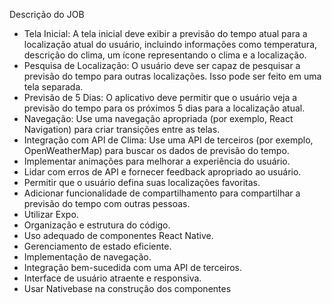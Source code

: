 Descrição do JOB

- Tela Inicial: A tela inicial deve exibir a previsão do tempo atual para a localização atual do usuário, incluindo informações como temperatura, descrição do clima, um ícone representando o clima e a localização.
- Pesquisa de Localização: O usuário deve ser capaz de pesquisar a previsão do tempo para outras localizações. Isso pode ser feito em uma tela separada.
- Previsão de 5 Dias: O aplicativo deve permitir que o usuário veja a previsão do tempo para os próximos 5 dias para a localização atual.
- Navegação: Use uma navegação apropriada (por exemplo, React Navigation) para criar transições entre as telas.
- Integração com API de Clima: Use uma API de terceiros (por exemplo, OpenWeatherMap) para buscar os dados de previsão do tempo.
- Implementar animações para melhorar a experiência do usuário.
- Lidar com erros de API e fornecer feedback apropriado ao usuário.
- Permitir que o usuário defina suas localizações favoritas.
- Adicionar funcionalidade de compartilhamento para compartilhar a previsão do tempo com outras pessoas.
- Utilizar Expo.
- Organização e estrutura do código.
- Uso adequado de componentes React Native.
- Gerenciamento de estado eficiente.
- Implementação de navegação.
- Integração bem-sucedida com uma API de terceiros.
- Interface de usuário atraente e responsiva.
- Usar Nativebase na construção dos componentes
